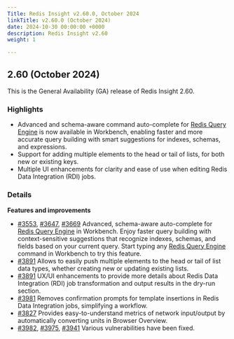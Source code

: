 ```yaml
---
Title: Redis Insight v2.60.0, October 2024
linkTitle: v2.60.0 (October 2024)
date: 2024-10-30 00:00:00 +0000
description: Redis Insight v2.60
weight: 1

---
```

## 2.60 (October 2024)
This is the General Availability (GA) release of Redis Insight 2.60.

### Highlights
- Advanced and schema-aware command auto-complete for [Redis Query Engine](https://redis.io/docs/latest/develop/interact/search-and-query/?utm_source=redisinsight&utm_medium=main&utm_campaign=release_notes) is now available in Workbench, enabling faster and more accurate query building with smart suggestions for indexes, schemas, and expressions.
- Support for adding multiple elements to the head or tail of lists, for both new or existing keys.
- Multiple UI enhancements for clarity and ease of use when editing Redis Data Integration (RDI) jobs.

### Details

**Features and improvements**
- [#3553](https://github.com/RedisInsight/RedisInsight/pull/3553), [#3647](https://github.com/RedisInsight/RedisInsight/pull/3647), [#3669](https://github.com/RedisInsight/RedisInsight/pull/3669) Advanced, schema-aware auto-complete for [Redis Query Engine](https://redis.io/docs/latest/develop/interact/search-and-query/?utm_source=redisinsight&utm_medium=main&utm_campaign=release_notes) in Workbench. Enjoy faster query building with context-sensitive suggestions that recognize indexes, schemas, and fields based on your current query. Start typing any [Redis Query Engine](https://redis.io/docs/latest/commands/?group=search) command in Workbench to try this feature. 
- [#3891](https://github.com/RedisInsight/RedisInsight/pull/3891) Allows to easily push multiple elements to the head or tail of list data types, whether creating new or updating existing lists.
- [#3891](https://github.com/RedisInsight/RedisInsight/pull/3891) UX/UI enhancements to provide more details about Redis Data Integration (RDI) job transformation and output results in the dry-run section.
- [#3981](https://github.com/RedisInsight/RedisInsight/pull/3981) Removes confirmation prompts for template insertions in Redis Data Integration jobs, simplifying a workflow.
- [#3827](https://github.com/RedisInsight/RedisInsight/pull/3827) Provides easy-to-understand metrics of network input/output by automatically converting units in Browser Overview.
- [#3982](https://github.com/RedisInsight/RedisInsight/pull/3982), [#3975](https://github.com/RedisInsight/RedisInsight/pull/3975), [#3941](https://github.com/RedisInsight/RedisInsight/pull/3941) Various vulnerabilities have been fixed.
